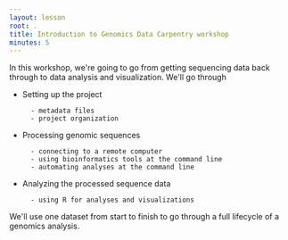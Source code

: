 ```yaml
---
layout: lesson
root: .
title: Introduction to Genomics Data Carpentry workshop
minutes: 5
---
```


In this workshop, we're going to go from getting sequencing data back through to data analysis and visualization.  We'll go through

- Setting up the project

        - metadata files
        - project organization

- Processing genomic sequences

        - connecting to a remote computer
        - using bioinformatics tools at the command line
        - automating analyses at the command line

- Analyzing the processed sequence data

        - using R for analyses and visualizations

We'll use one dataset from start to finish to go through a full lifecycle of a genomics analysis.

